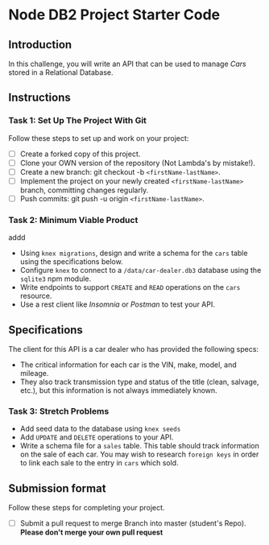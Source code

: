 # Node DB2 Project Starter Code

## Introduction

In this challenge, you will write an API that can be used to manage _Cars_ stored in a Relational Database.

## Instructions

### Task 1: Set Up The Project With Git

Follow these steps to set up and work on your project:

- [ ] Create a forked copy of this project.
- [ ] Clone your OWN version of the repository (Not Lambda's by mistake!).
- [ ] Create a new branch: git checkout -b `<firstName-lastName>`.
- [ ] Implement the project on your newly created `<firstName-lastName>` branch, committing changes regularly.
- [ ] Push commits: git push -u origin `<firstName-lastName>`.

### Task 2: Minimum Viable Product

addd

- Using `knex migrations`, design and write a schema for the `cars` table using the specifications below.
- Configure `knex` to connect to a `/data/car-dealer.db3` database using the `sqlite3` npm module.
- Write endpoints to support `CREATE` and `READ` operations on the `cars` resource.
- Use a rest client like _Insomnia_ or _Postman_ to test your API.

## Specifications

The client for this API is a car dealer who has provided the following specs:

- The critical information for each car is the VIN, make, model, and mileage.
- They also track transmission type and status of the title (clean, salvage, etc.), but this information is not always immediately known.

### Task 3: Stretch Problems

- Add seed data to the database using `knex seeds`
- Add `UPDATE` and `DELETE` operations to your API.
- Write a schema file for a `sales` table. This table should track information on the sale of each car. You may wish to research `foreign keys` in order to link each sale to the entry in `cars` which sold.

## Submission format

Follow these steps for completing your project.

- [ ] Submit a pull request to merge <firstName-lastName> Branch into master (student's  Repo). **Please don't merge your own pull request**

